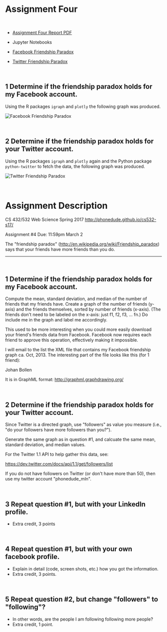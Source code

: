 # Assignment Four
&nbsp;

*   [Assignment Four Report PDF](http://datenstrom.gitlab.io/cs532-s17/pdfs/assignment_four.pdf)
*   Jupyter Notebooks

  *   [Facebook Friendship Paradox](http://datenstrom.gitlab.io/cs532-s17/notebooks/friends.html)
  *   [Twitter Friendship Paradox](http://datenstrom.gitlab.io/cs532-s17/notebooks/followers.html)

&nbsp;
## 1  Determine if the friendship paradox holds for my Facebook account.

Using the R packages `igraph` and `plotly` the following graph was produced.

![Facebook Friendship Paradox](http://datenstrom.gitlab.io/cs532-s17/notebooks/friends.png)


&nbsp;
## 2  Determine if the friendship paradox holds for your Twitter account.

Using the R packages `igraph` and `plotly` again and the Python package
`python-twitter` to fetch the data, the following graph was produced.

![Twitter Friendship Paradox](http://datenstrom.gitlab.io/cs532-s17/notebooks/followers-half.png)


&nbsp;
# Assignment Description

CS 432/532 Web Science
Spring 2017
http://phonedude.github.io/cs532-s17/

Assignment #4
Due: 11:59pm March 2


The "friendship paradox" (http://en.wikipedia.org/wiki/Friendship_paradox)
says that your friends have more friends than you do.  

-----------------------------------------------------------------------

&nbsp;
## 1  Determine if the friendship paradox holds for my Facebook account.

Compute the mean, standard deviation, and median of the
number of friends that my friends have.  Create a graph of the
number of friends (y-axis) and the friends themselves, sorted by
number of friends (x-axis).  (The friends don't need to be labeled
on the x-axis: just f1, f2, f3, ... fn.)  Do include me in the graph
and label me accordingly.

This used to be more interesting when you could more easily download
your friend's friends data from Facebook.  Facebook now requires each
friend to approve this operation, effectively making it impossible.

I will email to the list the XML file that contains my Facebook
friendship graph ca. Oct, 2013.  The interesting part of the file looks
like this (for 1 friend):

<node id="Johan_Bollen_1448621116">
        <data key="Label">Johan Bollen</data>
        <data key="uid"><![CDATA[1448621116]]></data>
        <data key="name"><![CDATA[Johan Bollen]]></data>
        <data key="mutual_friend_count"><![CDATA[37]]></data>
        <data key="friend_count"><![CDATA[420]]></data>
</node>

It is in GraphML format: http://graphml.graphdrawing.org/

&nbsp;
## 2  Determine if the friendship paradox holds for your Twitter account.

Since Twitter is a directed graph, use "followers" as value you measure
(i.e., "do your followers have more followers than you?").

Generate the same graph as in question #1, and calcuate the same 
mean, standard deviation, and median values.

For the Twitter 1.1 API to help gather this data, see:

https://dev.twitter.com/docs/api/1.1/get/followers/list

If you do not have followers on Twitter (or don't have more than 50),
then use my twitter account "phonedude_mln".



&nbsp;
## 3  Repeat question #1, but with your LinkedIn profile.

*   Extra credit, 3 points


&nbsp;
## 4  Repeat question #1, but with your own facebook profile.

*   Explain in detail (code, screen shots, etc.) how you got the information.
*   Extra credit, 3 points.


&nbsp;
## 5  Repeat question #2, but change "followers" to "following"?

*   In other words, are the people I am following following more people?
*   Extra credit, 1 point.

